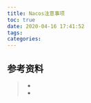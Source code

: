 ```yaml
---
title: Nacos注意事项
toc: true
date: 2020-04-16 17:41:52
tags:
categories:
---
```






## 参考资料
> - []()
> - []()
